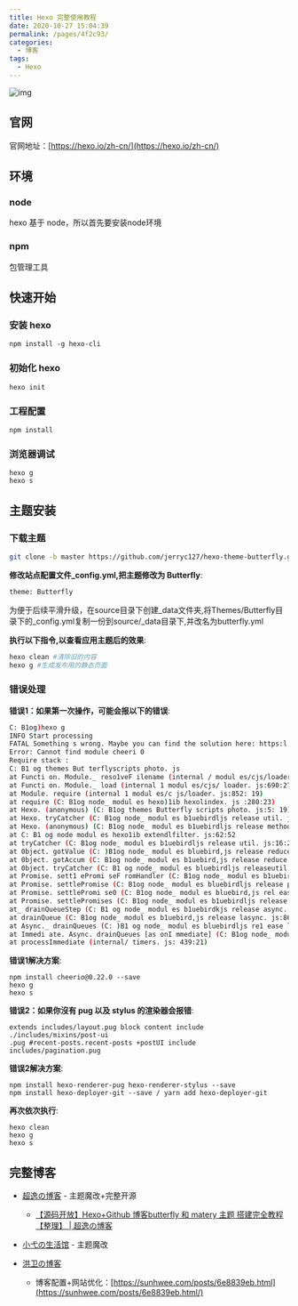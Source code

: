 ```yaml
---
title: Hexo 完整使用教程
date: 2020-10-27 15:04:39
permalink: /pages/4f2c93/
categories:
  - 博客
tags:
  - Hexo
---
```


![img](https://cdn.jsdelivr.net/gh/itzhangbao/supplies/img/20201029172757.png)

## 官网

官网地址：[https://hexo.io/zh-cn/](https://hexo.io/zh-cn/)

<!-- more -->

## 环境

### node

hexo 基于 node，所以首先要安装node环境

### npm

包管理工具

## 快速开始

### 安装 hexo

``` shell
npm install -g hexo-cli
```

### 初始化 hexo

``` shell
hexo init
```

### 工程配置

``` shell
npm install
```

### 浏览器调试

``` shell
hexo g
hexo s
```

## 主题安装

### 下载主题

``` sh
git clone -b master https://github.com/jerryc127/hexo-theme-butterfly.git themes/Butterfly
```

**修改站点配置文件_config.yml,把主题修改为 Butterfly**:

``` sh
theme: Butterfly
```

为便于后续平滑升级，在source目录下创建_data文件夹,将Themes/Butterfly目录下的_config.yml复制一份到source/_data目录下,并改名为butterfly.yml

**执行以下指令,以查看应用主题后的效果**:

``` sh
hexo clean #清除旧的内容
hexo g #生成发布用的静态页面
```

### 错误处理

**错误1：如果第一次操作，可能会报以下的错误**:

``` sh
C: B1og)hexo g
INFO Start processing
FATAL Something s wrong. Maybe you can find the solution here: https:l /hexo. io/ docs/ troub1 eshooting. htm1
Error: Cannot find module cheeri 0
Require stack :
C: B1 og themes But terflyscripts photo. js
at Functi on. Module._ reso1veF ilename (internal / modul es/cjs/loader. js:797:15)
at Functi on. Module._ load (internal 1 modul es/cjs/ loader. js:690:27)
at Module. require (internal 1 modul es/c js/loader. js:852: 19)
at require (C: B1og node_ modul es hexo)1ib hexolindex. js :280:23)
at Hexo. (anonymous) (C: B1og themes Butterfly scripts photo. js:5: 19)
at Hexo. tryCatcher (C: B1og node_ modul es b1uebirdljs release util. js:16:23)
at Hexo. (anonymous) (C: B1og node_ modul es b1uebirdljs release method. js:15 :34)
at C: B1 og node modul es hexo1ib extendlfilter. js:62:52
at tryCatcher (C: B1og node_ modul es b1uebirdljs release util. js:16:23)
at 0bject. gotValue (C: )B1og node_ modul es bluebird,js release reduce. js: 166:18)
at 0bject. gotAccum (C: B1og node_ modul es b1uebird,js release reduce. js: 155:25 )
at 0bject. tryCatcher (C: B1 og node_ modul es bluebirdljs releaseutil. js: 16:23)
at Promise. sett1 ePromi seF romHandler (C: B1og node_ modul es b1uebirdjs rel ease promi se. js:547:31)
at Promise. settlePromise (C: B1og node_ modul es bluebirdljs release promise. js :604: 18)
at Promise. settlePromi se0 (C: B1og node_ modul es bluebird,js rel ease promise. js :649: 10)
at Promise. settlePromises (C: B1og node_ modul es b1uebirdljs release promi se. js:729:18)
at_ drainQueueStep (C: B1 og node_ modul es b1uebirdkjs release async. js:93:12)
at drainQueue (C: B1og node_ modul es b1uebird,js release lasync. js:86:9)
at Async._ drainQueues (C: )B1 og node_ modul es bluebirdljs re1 ease lasync. js: 102:5)
at Immedi ate. Async. drainQueues [as onI mmediate] (C: B1og node_ modul es b1uebirdlisrelease)async. js:15:14)
at processImmediate (internal/ timers. js: 439:21)
```

**错误1解决方案**:

```  shell
npm install cheerio@0.22.0 --save
hexo g
hexo s
```

**错误2：如果你沒有 pug 以及 stylus 的渲染器会报错**:

``` shell
extends includes/layout.pug block content include ./includes/mixins/post-ui
.pug #recent-posts.recent-posts +postUI include includes/pagination.pug
```

**错误2解决方案**:

``` shell
npm install hexo-renderer-pug hexo-renderer-stylus --save
npm install hexo-deployer-git --save / yarn add hexo-deployer-git
```

**再次依次执行**:

``` shell
hexo clean
hexo g
hexo s
```

## 完整博客

- [超逸の博客](https://yangchaoyi.vip/) - 主题魔改+完整开源
  - [【源码开放】Hexo+Github 博客butterfly 和 matery 主题 搭建完全教程【整理】 | 超逸の博客](https://yangchaoyi.vip/posts/520520/#%E5%8F%8B%E9%93%BE%E6%A0%B7%E5%BC%8F%E7%BE%8E%E5%8C%96)

- [小弋の生活馆](https://lovelijunyi.gitee.io/) - 主题魔改
- [洪卫の博客](https://sunhwee.com/)
  - 博客配置+网站优化：[https://sunhwee.com/posts/6e8839eb.html](https://sunhwee.com/posts/6e8839eb.html/)
